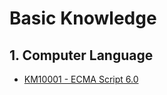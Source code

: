 # Basic Knowledge

## 1. Computer Language

* [KM10001 - ECMA Script 6.0](/reference/basic-knowledge/11javascript-library/111ecma-60.md)



